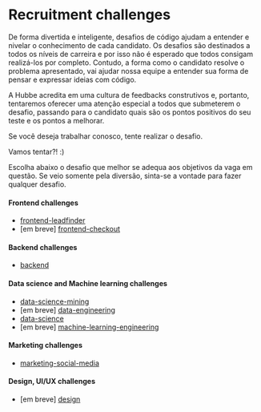 # Recruitment challenges

De forma divertida e inteligente, desafios de código ajudam a entender e nivelar o conhecimento de cada candidato.
Os desafios são destinados a todos os níveis de carreira e por isso não é esperado que todos consigam realizá-los
por completo. Contudo, a forma como o candidato resolve o problema apresentado, vai ajudar nossa equipe a entender
sua forma de pensar e expressar ideias com código.

A Hubbe acredita em uma cultura de feedbacks construtivos e, portanto, tentaremos oferecer uma atenção especial
a todos que submeterem o desafio, passando para o candidato quais são os pontos positivos do seu teste e os pontos a melhorar.

Se você deseja trabalhar conosco, tente realizar o desafio.

Vamos tentar?! :)

Escolha abaixo o desafio que melhor se adequa aos objetivos da vaga em questão.
Se veio somente pela diversão, sinta-se a vontade para fazer qualquer desafio.  

#### Frontend challenges
* [frontend-leadfinder](frontend)
* [em breve] [frontend-checkout](frontend-checkout)
    
#### Backend challenges
* [backend](backend)
  
#### Data science and Machine learning challenges
* [data-science-mining](data-science-mining)
* [em breve] [data-engineering](data-engineering)
* [data-science](data-science)
* [em breve] [machine-learning-engineering](machine-learning-engineering)

#### Marketing challenges      
* [marketing-social-media](marketing)

#### Design, UI/UX challenges      
* [em breve] [design](design)
